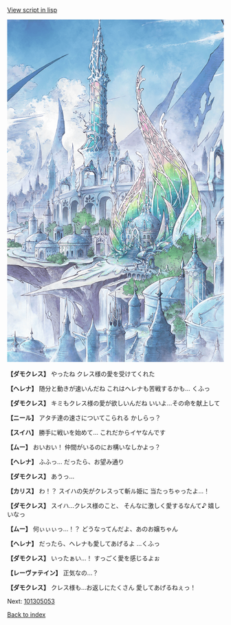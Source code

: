 [View script in lisp](../scripts/101305051.txt)

![fairy_world.png](../images/backgrounds/fairy_world.png)

**【ダモクレス】**
やったね
クレス様の愛を受けてくれた

**【ヘレナ】**
随分と動きが速いんだね
これはヘレナも苦戦するかも…
くふっ

**【ダモクレス】**
キミもクレス様の愛が欲しいんだね
いいよ…その命を献上して

**【ニール】**
アタチ達の速さについてこられる
かしらっ？

**【スイハ】**
勝手に戦いを始めて…
これだからイヤなんです

**【ムー】**
おいおい！
仲間がいるのにお構いなしかよっ？

**【ヘレナ】**
ふふっ…
だったら、お望み通り

**【ダモクレス】**
あうっ…

**【カリス】**
わ！？
スイハの矢がクレスって斬ル姫に
当たっちゃったよ…！

**【ダモクレス】**
スイハ…クレス様のこと、
そんなに激しく愛するなんて♪
嬉しいなっ

**【ムー】**
何ぃぃぃっ…！？
どうなってんだよ、あのお嬢ちゃん

**【ヘレナ】**
だったら、ヘレナも愛してあげるよ
…くふっ

**【ダモクレス】**
いったぁい…！
すっごく愛を感じるよぉ

**【レーヴァテイン】**
正気なの…？

**【ダモクレス】**
クレス様も…お返しにたくさん
愛してあげるねぇっ！

Next: [101305053](101305053.md)

[Back to index](index.md)
